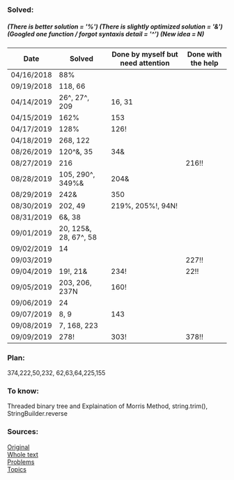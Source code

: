 ### Solved:  
##### (There is better solution = '%') (There is slightly optimized solution = '&') (Googled one function / forgot syntaxis detail = '^')  (New idea = N)

| Date       | Solved                  | Done by myself but need attention | Done with the help |
| -----------|-------------------------| ----------------------------------| -------------------|
| 04/16/2018 | 88%                     |                                   |                    |
| 09/19/2018 | 118, 66                 |                                   |                    |
| 04/14/2019 | 26^, 27^, 209           | 16, 31                            |                    |
| 04/15/2019 | 162%                    | 153                               |                    |
| 04/17/2019 | 128%                    | 126!                              |                    |
| 04/18/2019 | 268, 122                |                                   |                    |
| 08/26/2019 | 120^&, 35               | 34&                               |                    |
| 08/27/2019 | 216                     |                                   | 216!!              |
| 08/28/2019 | 105, 290^, 349%&        | 204&                              |                    |
| 08/29/2019 | 242&                    | 350                               |                    |
| 08/30/2019 | 202, 49                 | 219%, 205%!, 94N!                 |                    |
| 08/31/2019 | 6&, 38                  |                                   |                    |
| 09/01/2019 | 20, 125&, 28, 67^, 58   |                                   |                    |
| 09/02/2019 | 14                      |                                   |                    |
| 09/03/2019 |                         |                                   | 227!!              |
| 09/04/2019 | 19!, 21&                | 234!                              | 22!!               |
| 09/05/2019 | 203, 206, 237N          | 160!                              |                    |
| 09/06/2019 | 24                      |                                   |                    |
| 09/07/2019 | 8, 9                    | 143                               |                    |
| 09/08/2019 | 7, 168, 223             |                                   |                    |
| 09/09/2019 | 278!                    | 303!                              | 378!!              |


### Plan:
374,222,50,232, 62,63,64,225,155

### To know:
Threaded binary tree and Explaination of Morris Method, string.trim(), StringBuilder.reverse

### Sources:
[Original](https://github.com/Semaserg/LeetCodeProblems/blob/master/statistics)
</br>
[Whole text](https://tproger.ru/articles/work-in-google/)
</br>
[Problems](https://leetcode.com/problemset/all/)
</br>
[Topics](https://www.interviewbit.com/courses/programming/)
